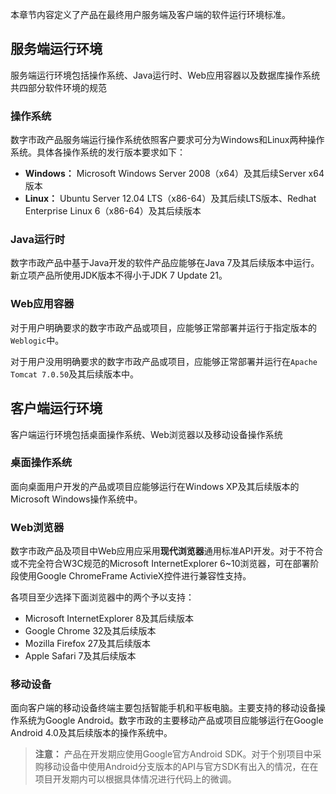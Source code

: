 本章节内容定义了产品在最终用户服务端及客户端的软件运行环境标准。

## 服务端运行环境

服务端运行环境包括操作系统、Java运行时、Web应用容器以及数据库操作系统共四部分软件环境的规范

### 操作系统

数字市政产品服务端运行操作系统依照客户要求可分为Windows和Linux两种操作系统。具体各操作系统的发行版本要求如下：

* **Windows：** Microsoft Windows Server 2008（x64）及其后续Server x64版本
* **Linux：** Ubuntu Server 12.04 LTS（x86-64）及其后续LTS版本、Redhat Enterprise Linux 6（x86-64）及其后续版本

### Java运行时

数字市政产品中基于Java开发的软件产品应能够在Java 7及其后续版本中运行。新立项产品所使用JDK版本不得小于JDK 7 Update 21。

### Web应用容器

对于用户明确要求的数字市政产品或项目，应能够正常部署并运行于指定版本的`Weblogic`中。

对于用户没用明确要求的数字市政产品或项目，应能够正常部署并运行在`Apache Tomcat 7.0.50`及其后续版本中。

## 客户端运行环境

客户端运行环境包括桌面操作系统、Web浏览器以及移动设备操作系统

### 桌面操作系统

面向桌面用户开发的产品或项目应能够运行在Windows XP及其后续版本的Microsoft Windows操作系统中。

### Web浏览器

数字市政产品及项目中Web应用应采用**现代浏览器**通用标准API开发。对于不符合或不完全符合W3C规范的Microsoft InternetExplorer 6~10浏览器，可在部署阶段使用Google ChromeFrame ActivieX控件进行兼容性支持。

各项目至少选择下面浏览器中的两个予以支持：

* Microsoft InternetExplorer 8及其后续版本
* Google Chrome 32及其后续版本
* Mozilla Firefox 27及其后续版本
* Apple Safari 7及其后续版本

### 移动设备

面向客户端的移动设备终端主要包括智能手机和平板电脑。主要支持的移动设备操作系统为Google Android。数字市政的主要移动产品或项目应能够运行在Google Android 4.0及其后续版本的操作系统中。

> **注意：** 产品在开发期应使用Google官方Android SDK。对于个别项目中采购移动设备中使用Android分支版本的API与官方SDK有出入的情况，在在项目开发期内可以根据具体情况进行代码上的微调。
